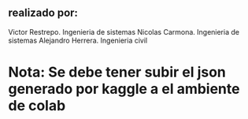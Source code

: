 ## realizado por:
Victor Restrepo. Ingenieria de sistemas
Nicolas Carmona. Ingenieria de sistemas
Alejandro Herrera. Ingenieria civil

# Nota: Se debe tener subir el json generado por kaggle a el ambiente de colab 
